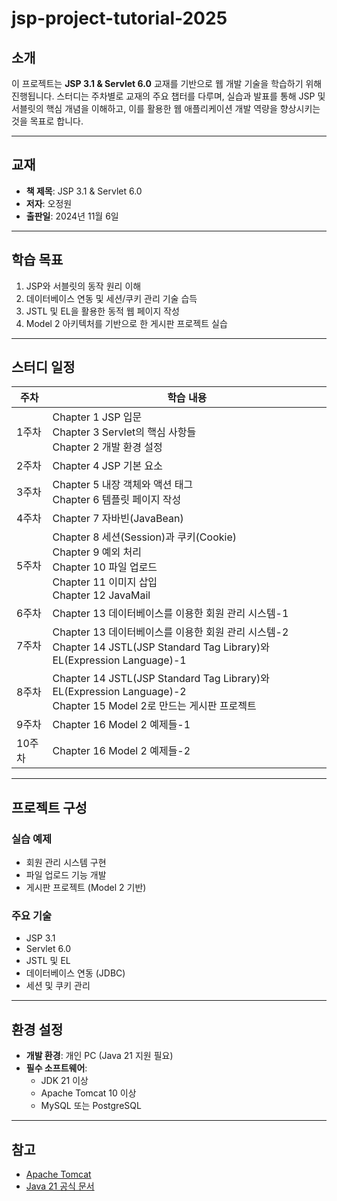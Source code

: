 # jsp-project-tutorial-2025

## 소개
이 프로젝트는 **JSP 3.1 & Servlet 6.0** 교재를 기반으로 웹 개발 기술을 학습하기 위해 진행됩니다. 스터디는 주차별로 교재의 주요 챕터를 다루며, 실습과 발표를 통해 JSP 및 서블릿의 핵심 개념을 이해하고, 이를 활용한 웹 애플리케이션 개발 역량을 향상시키는 것을 목표로 합니다.

---

## 교재
- **책 제목**: JSP 3.1 & Servlet 6.0
- **저자**: 오정원
- **출판일**: 2024년 11월 6일

---

## 학습 목표
1. JSP와 서블릿의 동작 원리 이해
2. 데이터베이스 연동 및 세션/쿠키 관리 기술 습득
3. JSTL 및 EL을 활용한 동적 웹 페이지 작성
4. Model 2 아키텍처를 기반으로 한 게시판 프로젝트 실습

---

## 스터디 일정

| **주차** | **학습 내용**                                                                                                            |
|---------|----------------------------------------------------------------------------------------------------------------------|
| 1주차    | Chapter 1 JSP 입문<br>Chapter 3 Servlet의 핵심 사항들<br>Chapter 2 개발 환경 설정                                                  |
| 2주차    | Chapter 4 JSP 기본 요소                                                                                                  |
| 3주차    | Chapter 5 내장 객체와 액션 태그<br>Chapter 6 템플릿 페이지 작성                                                                       |
| 4주차    | Chapter 7 자바빈(JavaBean)                                                                                              |
| 5주차    | Chapter 8 세션(Session)과 쿠키(Cookie)<br>Chapter 9 예외 처리<br>Chapter 10 파일 업로드<br>Chapter 11 이미지 삽입<br>Chapter 12 JavaMail |
| 6주차    | Chapter 13 데이터베이스를 이용한 회원 관리 시스템-1                                                                                   |
| 7주차    | Chapter 13 데이터베이스를 이용한 회원 관리 시스템-2<br>Chapter 14 JSTL(JSP Standard Tag Library)와 EL(Expression Language)-1           |
| 8주차    | Chapter 14 JSTL(JSP Standard Tag Library)와 EL(Expression Language)-2<br>Chapter 15 Model 2로 만드는 게시판 프로젝트             |
| 9주차    | Chapter 16 Model 2 예제들-1                                                                                             |
| 10주차   | Chapter 16 Model 2 예제들-2                                                                                             |

---

## 프로젝트 구성
### 실습 예제
- 회원 관리 시스템 구현
- 파일 업로드 기능 개발
- 게시판 프로젝트 (Model 2 기반)

### 주요 기술
- JSP 3.1
- Servlet 6.0
- JSTL 및 EL
- 데이터베이스 연동 (JDBC)
- 세션 및 쿠키 관리

---

## 환경 설정
- **개발 환경**: 개인 PC (Java 21 지원 필요)
- **필수 소프트웨어**:
    - JDK 21 이상
    - Apache Tomcat 10 이상
    - MySQL 또는 PostgreSQL

---

## 참고
- [Apache Tomcat](https://tomcat.apache.org)
- [Java 21 공식 문서](https://docs.oracle.com/en/java/javase/21/)

